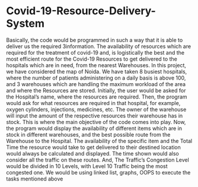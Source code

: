# Covid-19-Resource-Delivery-System
Basically, the code would be programmed in such a way that it is able to deliver us the required 3information. The availability of resources which are required for the treatment of covid-19 and, is logistically the best and the most efficient route for the Covid-19 Resources to get delivered to the hospitals which are in need, from the nearest Warehouses.
In this project, we have considered the map of Noida. We have taken 8 busiest hospitals, where
the number of patients administering on a daily basis is above 100, and 3 warehouses which are
handling the maximum workload of the area and where the Resources are stored.
Initially, the user would be asked for the Hospital’s name, where the resources are required.
Then, the program would ask for what resources are required in that hospital, for example,
oxygen cylinders, injections, medicines, etc. The owner of the warehouse will input the amount
of the respective resources their warehouse has in stock.
This is where the main objective of the code comes into play. Now, the program would display
the availability of different items which are in stock in different warehouses, and the best
possible route from the Warehouse to the Hospital. The availability of the specific item and the
Total Time the resource would take to get delivered to their destined location would always be
calculated and displayed.
The time shown would also consider all the traffic on these routes. And, The Traffic’s
Congestion Level would be divided in 10 Levels, with Level 10 Traffic being the most congested
one. We would be using linked list, graphs, OOPS to execute the tasks mentioned above

